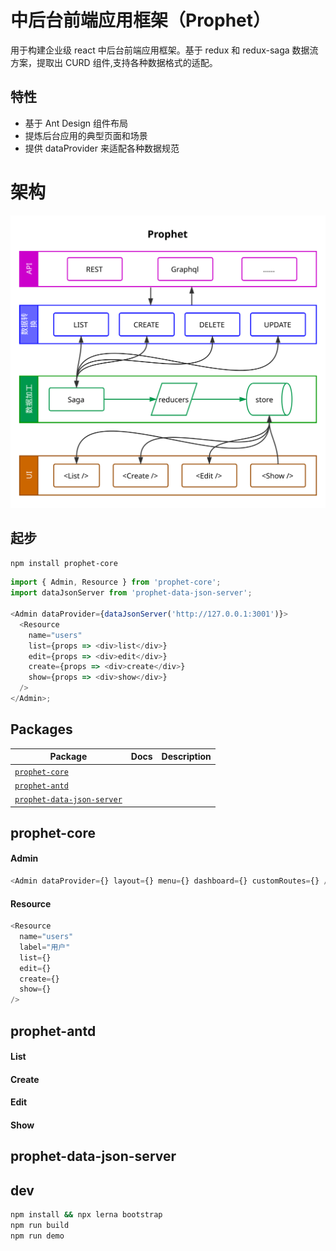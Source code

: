 # 中后台前端应用框架（Prophet）

用于构建企业级 react 中后台前端应用框架。基于 redux 和 redux-saga 数据流方案，提取出 CURD 组件,支持各种数据格式的适配。

## 特性

- 基于 Ant Design 组件布局
- 提炼后台应用的典型页面和场景
- 提供 dataProvider 来适配各种数据规范

# 架构

![架构](docs/prophet.svg)

## 起步

```bash
npm install prophet-core
```

```js
import { Admin, Resource } from 'prophet-core';
import dataJsonServer from 'prophet-data-json-server';

<Admin dataProvider={dataJsonServer('http://127.0.0.1:3001')}>
  <Resource
    name="users"
    list={props => <div>list</div>}
    edit={props => <div>edit</div>}
    create={props => <div>create</div>}
    show={props => <div>show</div>}
  />
</Admin>;
```

## Packages

| Package                                                  | Docs | Description |
| -------------------------------------------------------- | ---- | ----------- |
| [`prophet-core`](/packages/core)                         |      |             |
| [`prophet-antd`](/packages/antd)                         |      |             |
| [`prophet-data-json-server`](/packages/data-json-server) |      |             |

## prophet-core

#### Admin

```js
<Admin dataProvider={} layout={} menu={} dashboard={} customRoutes={} />
```

#### Resource

```js
<Resource
  name="users"
  label="用户"
  list={}
  edit={}
  create={}
  show={}
/>
```

## prophet-antd

#### List

#### Create

#### Edit

#### Show

## prophet-data-json-server

## dev

```bash
npm install && npx lerna bootstrap
npm run build
npm run demo
```
